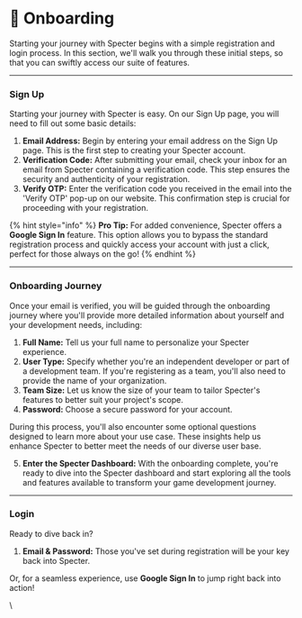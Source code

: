 # 🎉 Onboarding

Starting your journey with Specter begins with a simple registration and login process. In this section, we'll walk you through these initial steps, so that you can swiftly access our suite of features.

***

### **Sign Up**

Starting your journey with Specter is easy. On our Sign Up page, you will need to fill out some basic details:

1. **Email Address:** Begin by entering your email address on the Sign Up page. This is the first step to creating your Specter account.
2. **Verification Code:** After submitting your email, check your inbox for an email from Specter containing a verification code. This step ensures the security and authenticity of your registration.
3. **Verify OTP:** Enter the verification code you received in the email into the 'Verify OTP' pop-up on our website. This confirmation step is crucial for proceeding with your registration.

{% hint style="info" %}
**Pro Tip:** For added convenience, Specter offers a **Google Sign In** feature. This option allows you to bypass the standard registration process and quickly access your account with just a click, perfect for those always on the go!
{% endhint %}

***

### **Onboarding Journey**

Once your email is verified, you will be guided through the onboarding journey where you'll provide more detailed information about yourself and your development needs, including:

1. **Full Name:** Tell us your full name to personalize your Specter experience.
2. **User Type:** Specify whether you're an independent developer or part of a development team. If you're registering as a team, you'll also need to provide the name of your organization.
3. **Team Size:** Let us know the size of your team to tailor Specter's features to better suit your project's scope.
4. **Password:** Choose a secure password for your account.

During this process, you'll also encounter some optional questions designed to learn more about your use case. These insights help us enhance Specter to better meet the needs of our diverse user base.

5. **Enter the Specter Dashboard:** With the onboarding complete, you're ready to dive into the Specter dashboard and start exploring all the tools and features available to transform your game development journey.

***

### **Login**

Ready to dive back in?

1. **Email & Password:** Those you've set during registration will be your key back into Specter.&#x20;

Or, for a seamless experience, use **Google Sign In** to jump right back into action!

\
